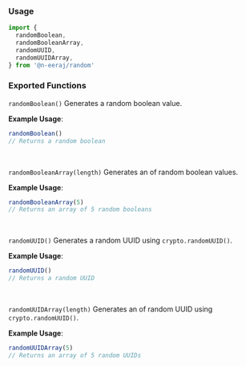 ### Usage
```ts
import {
  randomBoolean,
  randomBooleanArray,
  randomUUID,
  randomUUIDArray,
} from '@n-eeraj/random'
```

### Exported Functions

`randomBoolean()`
Generates a random boolean value.

**Example Usage**:
```ts
randomBoolean()
// Returns a random boolean
```
<br />

`randomBooleanArray(length)`
Generates an of random boolean values.

**Example Usage**:
```ts
randomBooleanArray(5)
// Returns an array of 5 random booleans
```
<br />

`randomUUID()`
Generates a random UUID using `crypto.randomUUID()`.

**Example Usage**:
```ts
randomUUID()
// Returns a random UUID
```
<br />

`randomUUIDArray(length)`
Generates an of random UUID using `crypto.randomUUID()`.

**Example Usage**:
```ts
randomUUIDArray(5)
// Returns an array of 5 random UUIDs
```
